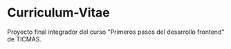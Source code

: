 # Curriculum-Vitae
Proyecto final integrador del curso "Primeros pasos del desarrollo frontend" de TICMAS.
